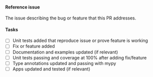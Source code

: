 <!--
Please prefix your PR title with [WIP] for PRs that are in
progress and [MRG] when you consider them ready for review.
-->
#### Reference issue
The issue describing the bug or feature that this PR addresses.

#### Tasks
- [ ] Unit tests added that reproduce issue or prove feature is working
- [ ] Fix or feature added
- [ ] Documentation and examples updated (if relevant)
- [ ] Unit tests passing and coverage at 100% after adding fix/feature
- [ ] Type annotations updated and passing with mypy
- [ ] Apps updated and tested (if relevant)
